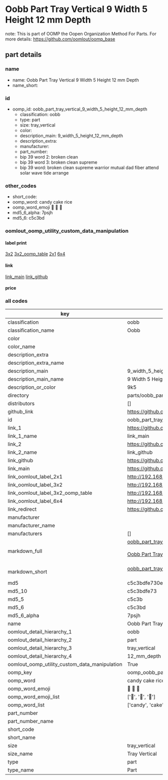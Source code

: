 # Oobb Part Tray Vertical 9 Width 5 Height 12 mm Depth  

note: This is part of OOMP the Oopen Organization Method For Parts. For more details: https://github.com/oomlout/oomp_base

##  part details
  







### name
* name: Oobb Part Tray Vertical 9 Width 5 Height 12 mm Depth
* name_short: 
### id
* oomp_id: oobb_part_tray_vertical_9_width_5_height_12_mm_depth
  * classification: oobb
  * type: part
  * size: tray_vertical
  * color: 
  * description_main: 9_width_5_height_12_mm_depth
  * description_extra: 
  * manufacturer: 
  * part_number: 
  * bip 39 word 2: broken clean
  * bip 39 word 3: broken clean supreme
  * bip 39 word: broken clean supreme warrior mutual dad fiber attend solar wave tide arrange

### other_codes
* short_code: 
* oomp_word: candy cake rice
* oomp_word_emoji :candy: :cake: :rice:
* md5_6_alpha: 7psjh
* md5_6: c5c3bd






### oomlout_oomp_utility_custom_data_manipulation
#### label print
[3x2](http://192.168.1.245:1112/?label=oomp%207psjh)
[3x2_oomp_table](http://192.168.1.108:1112/?label=oomp%207psjh)
[2x1](http://192.168.1.242:1112/?label=oomp%207psjh)
[6x4](http://192.168.1.55:1112/?label=oomp%207psjh)    

#### link

[link_main](https://github.com/oomlout/oomlout_oomp_version_1_messy/tree/main/parts/oobb_part_tray_vertical_9_width_5_height_12_mm_depth) [link_github](https://github.com/oomlout/oomlout_oomp_version_1_messy/tree/main/parts/oobb_part_tray_vertical_9_width_5_height_12_mm_depth)                             

#### price







### all codes 
| key | value |  
| --- | --- |  
| classification | oobb |  
| classification_name | Oobb |  
| color |  |  
| color_name |  |  
| description_extra |  |  
| description_extra_name |  |  
| description_main | 9_width_5_height_12_mm_depth |  
| description_main_name | 9 Width 5 Height 12 mm Depth |  
| description_or_color | 9k5 |  
| directory | parts/oobb_part_tray_vertical_9_width_5_height_12_mm_depth |  
| distributors | [] |  
| github_link | https://github.com/oomlout/oomlout_oomp_part_src/tree/main/parts/oobb_part_tray_vertical_9_width_5_height_12_mm_depth |  
| id | oobb_part_tray_vertical_9_width_5_height_12_mm_depth |  
| link_1 | https://github.com/oomlout/oomlout_oomp_version_1_messy/tree/main/parts/oobb_part_tray_vertical_9_width_5_height_12_mm_depth |  
| link_1_name | link_main |  
| link_2 | https://github.com/oomlout/oomlout_oomp_version_1_messy/tree/main/parts/oobb_part_tray_vertical_9_width_5_height_12_mm_depth |  
| link_2_name | link_github |  
| link_github | https://github.com/oomlout/oomlout_oomp_version_1_messy/tree/main/parts/oobb_part_tray_vertical_9_width_5_height_12_mm_depth |  
| link_main | https://github.com/oomlout/oomlout_oomp_version_1_messy/tree/main/parts/oobb_part_tray_vertical_9_width_5_height_12_mm_depth |  
| link_oomlout_label_2x1 | http://192.168.1.242:1112/?label=oomp%207psjh |  
| link_oomlout_label_3x2 | http://192.168.1.245:1112/?label=oomp%207psjh |  
| link_oomlout_label_3x2_oomp_table | http://192.168.1.108:1112/?label=oomp%207psjh |  
| link_oomlout_label_6x4 | http://192.168.1.55:1112/?label=oomp%207psjh |  
| link_redirect | https://github.com/oomlout/oomlout_oomp_version_1_messy/tree/main/parts/oobb_part_tray_vertical_9_width_5_height_12_mm_depth |  
| manufacturer |  |  
| manufacturer_name |  |  
| manufacturers | [] |  
| markdown_full | [oobb_part_tray_vertical_9_width_5_height_12_mm_depth](none)<br>[](none)<br>[Oobb Part Tray Vertical 9 Width 5 Height 12 Mm Depth](none)<br><br> |  
| markdown_short | [oobb_part_tray_vertical_9_width_5_height_12_mm_depth](none)<br><br> |  
| md5 | c5c3bdfe730e8ab4dbc91f75b3ca90e4 |  
| md5_10 | c5c3bdfe73 |  
| md5_5 | c5c3b |  
| md5_6 | c5c3bd |  
| md5_6_alpha | 7psjh |  
| name | Oobb Part Tray Vertical 9 Width 5 Height 12 mm Depth |  
| oomlout_detail_hierarchy_1 | oobb |  
| oomlout_detail_hierarchy_2 | part |  
| oomlout_detail_hierarchy_3 | tray_vertical |  
| oomlout_detail_hierarchy_4 | 12_mm_depth |  
| oomlout_oomp_utility_custom_data_manipulation | True |  
| oomp_key | oomp_oobb_part_tray_vertical_9_width_5_height_12_mm_depth |  
| oomp_word | candy cake rice |  
| oomp_word_emoji | :candy: :cake: :rice: |  
| oomp_word_emoji_list | [':candy:', ':cake:', ':rice:'] |  
| oomp_word_list | ['candy', 'cake', 'rice'] |  
| part_number |  |  
| part_number_name |  |  
| short_code |  |  
| short_name |  |  
| size | tray_vertical |  
| size_name | Tray Vertical |  
| type | part |  
| type_name | Part |  
